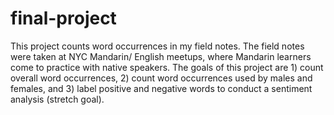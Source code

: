 # final-project

This project counts word occurrences in my field notes. The field notes were taken at NYC Mandarin/ English meetups, where Mandarin learners come to practice with native speakers. The goals of this project are 1) count overall word occurrences, 2) count word occurrences used by males and females, and 3) label positive and negative words to conduct a sentiment analysis (stretch goal).
